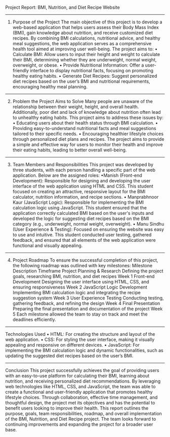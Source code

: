 
Project Report: BMI, Nutrition, and Diet Recipe Website
________________________________________
1. Purpose of the Project
The main objective of this project is to develop a web-based application that helps users assess their Body Mass Index (BMI), gain knowledge about nutrition, and receive customized diet recipes. By combining BMI calculations, nutritional advice, and healthy meal suggestions, the web application serves as a comprehensive health tool aimed at improving user well-being.
The project aims to:
•	Calculate BMI: Allow users to input their height and weight to calculate their BMI, determining whether they are underweight, normal weight, overweight, or obese.
•	Provide Nutritional Information: Offer a user-friendly interface to display nutritional facts, focusing on promoting healthy eating habits.
•	Generate Diet Recipes: Suggest personalized diet recipes based on the user’s BMI and nutritional requirements, encouraging healthy meal planning.
________________________________________
2. Problem the Project Aims to Solve
Many people are unaware of the relationship between their weight, height, and overall health. Additionally, poor diet and lack of knowledge about nutrition often lead to unhealthy eating habits. This project aims to address these issues by:
•	Educating users about their health status through BMI calculation.
•	Providing easy-to-understand nutritional facts and meal suggestions tailored to their specific needs.
•	Encouraging healthier lifestyle choices through personalized diet plans and recipes.
The project aims to provide a simple and effective way for users to monitor their health and improve their eating habits, leading to better overall well-being.
________________________________________
3. Team Members and Responsibilities
This project was developed by three students, with each person handling a specific part of the web application. Below are the assigned roles:
•Manish (Front-end Development): Responsible for designing and developing the user interface of the web application using HTML and CSS. This student focused on creating an attractive, responsive layout for the BMI calculator, nutrition information, and recipe sections.
•	Manprabhnoor Kaur (JavaScript Logic): Responsible for implementing the BMI calculation logic using JavaScript. This student ensured that the application correctly calculated BMI based on the user's inputs and developed the logic for suggesting diet recipes based on the BMI category (e.g., underweight, normal weight, overweight).
•	Manu Sindhu (User Experience & Testing): Focused on ensuring the website was easy to use and intuitive. This student conducted user testing, gathered feedback, and ensured that all elements of the web application were functional and visually appealing.
________________________________________
4. Project Roadmap
To ensure the successful completion of this project, the following roadmap was outlined with key milestones:
Milestone	Description	Timeframe
Project Planning & Research	Defining the project goals, researching BMI, nutrition, and diet recipes	Week 1
Front-end Development	Designing the user interface using HTML, CSS, and ensuring responsiveness	Week 2
JavaScript Logic Development	Implementing BMI calculation logic and integrating the recipe suggestion system	Week 3
User Experience Testing	Conducting testing, gathering feedback, and refining the design	Week 4
Final Presentation	Preparing the final presentation and documentation of the project	Week 5
Each milestone allowed the team to stay on track and meet the deadlines efficiently.
________________________________________
Technologies Used
•	HTML: For creating the structure and layout of the web application.
•	CSS: For styling the user interface, making it visually appealing and responsive on different devices.
•	JavaScript: For implementing the BMI calculation logic and dynamic functionalities, such as updating the suggested diet recipes based on the user’s BMI.
________________________________________


Conclusion
This project successfully achieves the goal of providing users with an easy-to-use platform for calculating their BMI, learning about nutrition, and receiving personalized diet recommendations. By leveraging web technologies like HTML, CSS, and JavaScript, the team was able to create a functional and user-friendly application that promotes healthy lifestyle choices. Through collaboration, effective time management, and thoughtful design, the project met its objectives and has the potential to benefit users looking to improve their health.
This report outlines the purpose, goals, team responsibilities, roadmap, and overall implementation of the BMI, Nutrition, and Diet Recipe project. The team looks forward to continuing improvements and expanding the project for a broader user base.


